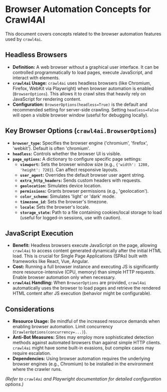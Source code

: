 # Browser Automation Concepts for Crawl4AI

This document covers concepts related to the browser automation features used by `crawl4ai`.

## Headless Browsers

*   **Definition:** A web browser without a graphical user interface. It can be controlled programmatically to load pages, execute JavaScript, and interact with elements.
*   **`crawl4ai` Usage:** `crawl4ai` uses headless browsers (like Chromium, Firefox, WebKit via Playwright) when browser automation is enabled (`BrowserOptions`). This allows it to crawl sites that heavily rely on JavaScript for rendering content.
*   **Configuration:** `BrowserOptions(headless=True)` is the default and recommended setting for server-side crawling. Setting `headless=False` will open a visible browser window (useful for debugging locally).

## Key Browser Options (`crawl4ai.BrowserOptions`)

*   **`browser_type`:** Specifies the browser engine ('chromium', 'firefox', 'webkit'). Default is often 'chromium'.
*   **`headless`:** Controls whether the browser UI is visible.
*   **`page_options`:** A dictionary to configure specific page settings:
    *   **`viewport`:** Sets the browser window size (e.g., `{'width': 1280, 'height': 720}`). Can affect responsive layouts.
    *   **`user_agent`:** Overrides the default browser user agent string.
    *   **`extra_http_headers`:** Sends custom headers with requests.
    *   **`geolocation`:** Simulates device location.
    *   **`permissions`:** Grants browser permissions (e.g., 'geolocation').
    *   **`color_scheme`:** Simulates 'light' or 'dark' mode.
    *   **`timezone_id`:** Sets the browser's timezone.
    *   **`locale`:** Sets the browser's locale.
    *   **`storage_state`:** Path to a file containing cookies/local storage to load (useful for logged-in sessions, use with caution).

## JavaScript Execution

*   **Benefit:** Headless browsers execute JavaScript on the page, allowing `crawl4ai` to access content generated dynamically after the initial HTML load. This is crucial for Single Page Applications (SPAs) built with frameworks like React, Vue, Angular.
*   **Cost:** Running a full browser instance and executing JS is significantly more resource-intensive (CPU, memory) than simple HTTP requests. Enable browser automation only when necessary.
*   **`crawl4ai` Handling:** When `BrowserOptions` are provided, `crawl4ai` automatically uses the browser to load pages and retrieve the rendered HTML content after JS execution (behavior might be configurable).

## Considerations

*   **Resource Usage:** Be mindful of the increased resource demands when enabling browser automation. Limit concurrency (`CrawlerOptions(concurrency=...)`).
*   **Anti-Bot Measures:** Sites may employ more sophisticated detection methods against automated browsers than against simple HTTP clients. `crawl4ai` might have some built-in evasions, but complex cases may require escalation.
*   **Dependencies:** Using browser automation requires the underlying browser engines (e.g., Chromium) to be installed in the environment where the crawler runs.

*(Refer to `crawl4ai` and Playwright documentation for detailed configuration options.)*